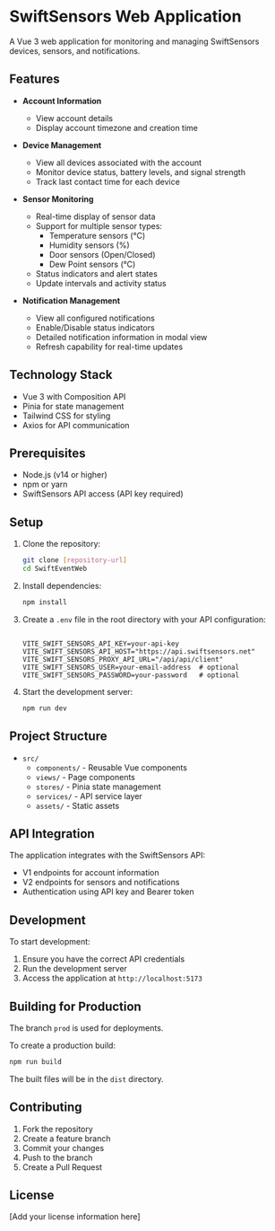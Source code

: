 # SwiftSensors Web Application

A Vue 3 web application for monitoring and managing SwiftSensors devices, sensors, and notifications.

## Features

- **Account Information**
  - View account details
  - Display account timezone and creation time

- **Device Management**
  - View all devices associated with the account
  - Monitor device status, battery levels, and signal strength
  - Track last contact time for each device

- **Sensor Monitoring**
  - Real-time display of sensor data
  - Support for multiple sensor types:
    - Temperature sensors (°C)
    - Humidity sensors (%)
    - Door sensors (Open/Closed)
    - Dew Point sensors (°C)
  - Status indicators and alert states
  - Update intervals and activity status

- **Notification Management**
  - View all configured notifications
  - Enable/Disable status indicators
  - Detailed notification information in modal view
  - Refresh capability for real-time updates

## Technology Stack

- Vue 3 with Composition API
- Pinia for state management
- Tailwind CSS for styling
- Axios for API communication

## Prerequisites

- Node.js (v14 or higher)
- npm or yarn
- SwiftSensors API access (API key required)

## Setup

1. Clone the repository:
   ```bash
   git clone [repository-url]
   cd SwiftEventWeb
   ```

2. Install dependencies:
   ```bash
   npm install
   ```

3. Create a `.env` file in the root directory with your API configuration:
   ```

   VITE_SWIFT_SENSORS_API_KEY=your-api-key
   VITE_SWIFT_SENSORS_API_HOST="https://api.swiftsensors.net"
   VITE_SWIFT_SENSORS_PROXY_API_URL="/api/api/client"
   VITE_SWIFT_SENSORS_USER=your-email-address  # optional
   VITE_SWIFT_SENSORS_PASSWORD=your-password   # optional 
   ```

4. Start the development server:
   ```bash
   npm run dev
   ```

## Project Structure

- `src/`
  - `components/` - Reusable Vue components
  - `views/` - Page components
  - `stores/` - Pinia state management
  - `services/` - API service layer
  - `assets/` - Static assets

## API Integration

The application integrates with the SwiftSensors API:
- V1 endpoints for account information
- V2 endpoints for sensors and notifications
- Authentication using API key and Bearer token

## Development

To start development:
1. Ensure you have the correct API credentials
2. Run the development server
3. Access the application at `http://localhost:5173`

## Building for Production

The branch `prod` is used for deployments. 

To create a production build:
```bash
npm run build
```

The built files will be in the `dist` directory.

## Contributing

1. Fork the repository
2. Create a feature branch
3. Commit your changes
4. Push to the branch
5. Create a Pull Request

## License

[Add your license information here]
